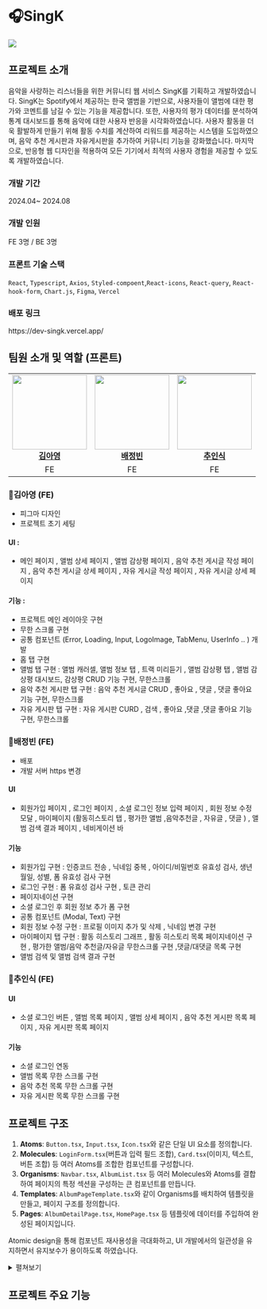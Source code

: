 <h1>🎧SingK</h1>
<img src="https://github.com/user-attachments/assets/e9ca9775-863b-4db4-afe0-2b5aa771b60a"/>

<h2>프로젝트 소개</h2>
<p>음악을 사랑하는 리스너들을 위한 커뮤니티 웹 서비스 SingK를 기획하고 개발하였습니다.
SingK는 Spotify에서 제공하는 한국 앨범을 기반으로, 사용자들이 앨범에 대한 평가와 코멘트를 남길 수 있는 기능을 제공합니다. 또한, 사용자의 평가 데이터를 분석하여 통계 대시보드를 통해 음악에 대한 사용자 반응을 시각화하였습니다. 사용자 활동을 더욱 활발하게 만들기 위해 활동 수치를 계산하여 리워드를 제공하는 시스템을 도입하였으며, 음악 추천 게시판과 자유게시판을 추가하여 커뮤니티 기능을 강화했습니다. 마지막으로, 반응형 웹 디자인을 적용하여 모든 기기에서 최적의 사용자 경험을 제공할 수 있도록 개발하였습니다.</p>
<h3>개발 기간</h3>
2024.04~ 2024.08
<h3>개발 인원</h3>
FE 3명 / BE 3명  

### 프론트 기술 스택 
`React`, `Typescript`, `Axios`, `Styled-compoent`,`React-icons`, `React-query`, `React-hook-form`, `Chart.js`, `Figma`, `Vercel`
<h3>배포 링크</h3>
https://dev-singk.vercel.app/

<h2>팀원 소개 및 역할 (프론트)</h2>
<table>
  <tbody>
    <tr>
      <td align="center"><a href="https://github.com/Ahyoung-Kim"><img src="https://avatars.githubusercontent.com/u/79265861?v=4" width="150px;" alt=""/><br /><b>김아영</b></a><br /></td>
       <td align="center"><a href="https://github.com/baejb"><img src="https://avatars.githubusercontent.com/u/82064490?v=4" width="150px;" alt=""/><br /><b>배정빈</b></a><br /></td>
      <td align="center"><a href="https://github.com/Chooinsik"><img src="https://github.com/user-attachments/assets/9ce09af0-45cc-44dd-8ea9-21c94afebce2" width="150px;" alt=""/><br /><b>추인식</b></a><br /></td>
    </tr>
    <tr>
      <td align="center">FE</td>
      <td align="center">FE</td>
      <td align="center">FE</td>
    </tr>
  </tbody>
</table>

### 🐰김아영 (FE)
- 피그마 디자인
- 프로젝트 초기 세팅
#### UI :
- 메인 페이지 , 앨범 상세 페이지 , 앨범 감상평 페이지 , 음악 추천 게시글 작성 페이지 , 음악 추천 게시글 상세 페이지 , 자유 게시글 작성 페이지 , 자유 게시글 상세 페이지
#### 기능 :
- 프로젝트 메인 레이아웃 구현
- 무한 스크롤 구현 
- 공통 컴포넌트 (Error, Loading, Input, LogoImage, TabMenu, UserInfo .. ) 개발 
- 홈 탭 구현 
- 앨범 탭 구현 : 앨범 캐러셀, 앨범 정보 탭 , 트랙 미리듣기 , 앨범 감상평 탭 , 앨범 감상평 대시보드, 감상평 CRUD 기능 구현, 무한스크롤 
- 음악 추천 게시판 탭 구현 : 음악 추천 게시글 CRUD , 좋아요 , 댓글 , 댓글 좋아요 기능 구현, 무한스크롤 
- 자유 게시판 탭 구현 : 자유 게시판 CURD , 검색 , 좋아요 ,댓글 ,댓글 좋아요 기능 구현, 무한스크롤 

### 🐰배정빈 (FE)
- 배포 
- 개발 서버 https 변경
#### UI 
- 회원가입 페이지 , 로그인 페이지 , 소셜 로그인 정보 입력 페이지 , 회원 정보 수정 모달 , 마이페이지 (활동히스토리 탭 , 평가한 앨범 ,음악추천글 , 자유글 , 댓글 ) , 앨범 검색 결과 페이지 , 네비게이션 바   
#### 기능 
- 회원가입 구현 : 인증코드 전송 , 닉네임 중복 , 아이디/비밀번호 유효성 검사, 생년월일, 성별, 폼 유효성 검사 구현  
- 로그인 구현 : 폼 유효성 검사 구현 , 토큰 관리 
- 페이지네이션 구현 
- 소셜 로그인 후 회원 정보 추가 폼 구현
- 공통 컴포넌트 (Modal, Text) 구현
- 회원 정보 수정 구현 : 프로필 이미지 추가 및 삭제 , 닉네임 변경 구현
- 마이페이지 탭 구현 : 활동 히스토리 그래프 , 활동 히스토리 목록 페이지네이션 구현 , 평가한 앨범/음악 추천글/자유글 무한스크롤 구현 ,댓글/대댓글 목록 구현
- 앨범 검색 및 앨범 검색 결과 구현 

### 🐰추인식 (FE)
#### UI 
- 소셜 로그인 버튼 , 앨범 목록 페이지 , 앨범 상세 페이지 , 음악 추천 게시판 목록 페이지 , 자유 게시판 목록 페이지 
#### 기능 
- 소셜 로그인 연동
- 앨범 목록 무한 스크롤 구현 
- 음악 추천 목록 무한 스크롤 구현
- 자유 게시판 목록 무한 스크롤 구현 


<h2>프로젝트 구조</h2>

1. **Atoms**: `Button.tsx`, `Input.tsx`, `Icon.tsx`와 같은 단일 UI 요소를 정의합니다.
2. **Molecules**: `LoginForm.tsx`(버튼과 입력 필드 조합), `Card.tsx`(이미지, 텍스트, 버튼 조합) 등 여러 Atoms를 조합한 컴포넌트를 구성합니다.
3. **Organisms**: `Navbar.tsx`, `AlbumList.tsx` 등 여러 Molecules와 Atoms를 결합하여 페이지의 특정 섹션을 구성하는 큰 컴포넌트를 만듭니다.
4. **Templates**: `AlbumPageTemplate.tsx`와 같이 Organisms를 배치하여 템플릿을 만들고, 페이지 구조를 정의합니다.
5. **Pages**: `AlbumDetailPage.tsx`, `HomePage.tsx` 등 템플릿에 데이터를 주입하여 완성된 페이지입니다.

Atomic design을 통해 컴포넌트 재사용성을 극대화하고, UI 개발에서의 일관성을 유지하면서 유지보수가 용이하도록 하였습니다.
<details>
  <summary> 펼쳐보기 </summary>

```
📦src
 ┣ 📂api
 ┃ ┣ 📜album.ts
 ┃ ┣ 📜albumDetail.ts
 ┃ ┣ 📜comment.ts
 ┃ ┣ 📜freePost.ts
 ┃ ┣ 📜index.ts
 ┃ ┣ 📜like.ts
 ┃ ┣ 📜recommendPost.ts
 ┃ ┣ 📜user.ts
 ┃ ┗ 📜vote.ts
 ┣ 📂assets
 ┃ ┣ 📂fonts
 ┃ ┃ ┗ 📜index.ts
 ┃ ┣ 📂img
 ┃ ┃ ┣ 📜.DS_Store
 ┃ ┃ ┣ 📜badge.svg
 ┃ ┃ ┣ 📜index.ts
 ┃ ┃ ┣ 📜navbar-logo.png
 ┃ ┃ ┣ 📜navbar-profile-Img.png
 ┃ ┃ ┗ 📜singk-logo.png
 ┃ ┣ 📜.DS_Store
 ┃ ┗ 📜react.svg
 ┣ 📂components
 ┃ ┣ 📂atoms
 ┃ ┃ ┣ 📂album
 ┃ ┃ ┃ ┣ 📜AlbumGenre.tsx
 ┃ ┃ ┃ ┣ 📜AlbumName.tsx
 ┃ ┃ ┃ ┣ 📜AlbumNameList.tsx
 ┃ ┃ ┃ ┣ 📜AlbumRating.tsx
 ┃ ┃ ┃ ┣ 📜AlbumRatingNum.tsx
 ┃ ┃ ┃ ┣ 📜ArtistName.tsx
 ┃ ┃ ┃ ┣ 📜CoverImage.tsx
 ┃ ┃ ┃ ┣ 📜Record.tsx
 ┃ ┃ ┃ ┗ 📜index.ts
 ┃ ┃ ┣ 📂albumDetail
 ┃ ┃ ┃ ┗ 📜StarRating.tsx
 ┃ ┃ ┣ 📂auth
 ┃ ┃ ┃ ┣ 📜AuthButton.tsx
 ┃ ┃ ┃ ┣ 📜AuthCalendar.tsx
 ┃ ┃ ┃ ┣ 📜AuthCodeInput.tsx
 ┃ ┃ ┃ ┣ 📜AuthExplainText.tsx
 ┃ ┃ ┃ ┣ 📜AuthGenderButton.tsx
 ┃ ┃ ┃ ┣ 📜AuthInput.tsx
 ┃ ┃ ┃ ┣ 📜AuthLabel.tsx
 ┃ ┃ ┃ ┣ 📜AuthLink.tsx
 ┃ ┃ ┃ ┣ 📜AuthPostButton.tsx
 ┃ ┃ ┃ ┣ 📜AuthRequiredText.tsx
 ┃ ┃ ┃ ┣ 📜AuthTitle.tsx
 ┃ ┃ ┃ ┣ 📜AuthValidMessage.tsx
 ┃ ┃ ┃ ┗ 📜index.ts
 ┃ ┃ ┣ 📂common
 ┃ ┃ ┃ ┗ 📜LikeBtn.tsx
 ┃ ┃ ┣ 📂freeBoard
 ┃ ┃ ┃ ┣ 📜FreeBoardContents.tsx
 ┃ ┃ ┃ ┗ 📜FreeBoardTitle.tsx
 ┃ ┃ ┣ 📂home
 ┃ ┃ ┃ ┗ 📜HomePostListHeader.tsx
 ┃ ┃ ┣ 📂mypage
 ┃ ┃ ┃ ┣ 📜DateInput.tsx
 ┃ ┃ ┃ ┣ 📜MyBoardType.tsx
 ┃ ┃ ┃ ┣ 📜MyCommentRating.tsx
 ┃ ┃ ┃ ┣ 📜MyDeleteBtn.tsx
 ┃ ┃ ┃ ┣ 📜MyGenre.tsx
 ┃ ┃ ┃ ┣ 📜MyIcon.tsx
 ┃ ┃ ┃ ┣ 📜MyIconRating.tsx
 ┃ ┃ ┃ ┣ 📜MyInfoButton.tsx
 ┃ ┃ ┃ ┣ 📜MyLikeRating.tsx
 ┃ ┃ ┃ ┣ 📜MyStarRating.tsx
 ┃ ┃ ┃ ┣ 📜MyThumbnailImg.tsx
 ┃ ┃ ┃ ┣ 📜MyThumbnailType.tsx
 ┃ ┃ ┃ ┣ 📜MyUnlikeRating.tsx
 ┃ ┃ ┃ ┣ 📜TypeSelect.tsx
 ┃ ┃ ┃ ┗ 📜index.ts
 ┃ ┃ ┣ 📂navbar
 ┃ ┃ ┃ ┣ 📜ActivityHistory.tsx
 ┃ ┃ ┃ ┣ 📜LogoutBtn.tsx
 ┃ ┃ ┃ ┣ 📜NavClickIcon.tsx
 ┃ ┃ ┃ ┣ 📜NavProfileBtn.tsx
 ┃ ┃ ┃ ┣ 📜NavbarBtn.tsx
 ┃ ┃ ┃ ┣ 📜NavbarLogo.tsx
 ┃ ┃ ┃ ┣ 📜NavbarMenu.tsx
 ┃ ┃ ┃ ┣ 📜NavbarNickname.tsx
 ┃ ┃ ┃ ┣ 📜NavbarProfileImg.tsx
 ┃ ┃ ┃ ┣ 📜NavbarRating.tsx
 ┃ ┃ ┃ ┣ 📜NavbarTag.tsx
 ┃ ┃ ┃ ┣ 📜Notification.tsx
 ┃ ┃ ┃ ┗ 📜ProfileEdit.tsx
 ┃ ┃ ┣ 📂post
 ┃ ┃ ┃ ┣ 📜PostCommentNum.tsx
 ┃ ┃ ┃ ┣ 📜PostContentsPreview.tsx
 ┃ ┃ ┃ ┣ 📜PostDay.tsx
 ┃ ┃ ┃ ┣ 📜PostLikeComments.tsx
 ┃ ┃ ┃ ┣ 📜PostLikeNum.tsx
 ┃ ┃ ┃ ┣ 📜PostListHeader.tsx
 ┃ ┃ ┃ ┣ 📜PostSearch.tsx
 ┃ ┃ ┃ ┣ 📜PostSelection.tsx
 ┃ ┃ ┃ ┣ 📜PostTime.tsx
 ┃ ┃ ┃ ┣ 📜PostTitle.tsx
 ┃ ┃ ┃ ┗ 📜index.ts
 ┃ ┃ ┣ 📂recommendBoard
 ┃ ┃ ┃ ┣ 📜RecommendBoardCategory.tsx
 ┃ ┃ ┃ ┣ 📜RecommendBoardTitle.tsx
 ┃ ┃ ┃ ┣ 📜RecommendContents.tsx
 ┃ ┃ ┃ ┣ 📜RecommendGenre.tsx
 ┃ ┃ ┃ ┣ 📜RecommendThumbnail.tsx
 ┃ ┃ ┃ ┣ 📜RecommendTitle.tsx
 ┃ ┃ ┃ ┣ 📜RecommendTypeLabel.tsx
 ┃ ┃ ┃ ┣ 📜RecommendYoutube.tsx
 ┃ ┃ ┃ ┣ 📜SelectBtn.tsx
 ┃ ┃ ┃ ┗ 📜SelectBtnLabel.tsx
 ┃ ┃ ┗ 📜index.ts
 ┃ ┣ 📂common
 ┃ ┃ ┣ 📜DropDownMenu.tsx
 ┃ ┃ ┣ 📜EmptyMessage.tsx
 ┃ ┃ ┣ 📜ErrorMessage.tsx
 ┃ ┃ ┣ 📜GlassBox.tsx
 ┃ ┃ ┣ 📜InfiniteScrollList.tsx
 ┃ ┃ ┣ 📜Input.tsx
 ┃ ┃ ┣ 📜Loading.tsx
 ┃ ┃ ┣ 📜LogoImage.tsx
 ┃ ┃ ┣ 📜MainLayout.tsx
 ┃ ┃ ┣ 📜MediaQuery.tsx
 ┃ ┃ ┣ 📜Modal.tsx
 ┃ ┃ ┣ 📜OptionsMenu.tsx
 ┃ ┃ ┣ 📜Pagination.tsx
 ┃ ┃ ┣ 📜TabMenu.tsx
 ┃ ┃ ┣ 📜Text.tsx
 ┃ ┃ ┣ 📜UserInfo.tsx
 ┃ ┃ ┣ 📜WritePostLayout.tsx
 ┃ ┃ ┗ 📜index.ts
 ┃ ┣ 📂molecules
 ┃ ┃ ┣ 📂album
 ┃ ┃ ┃ ┣ 📜AlbumCardItem.tsx
 ┃ ┃ ┃ ┣ 📜AlbumInfo.tsx
 ┃ ┃ ┃ ┣ 📜AlbumItem.tsx
 ┃ ┃ ┃ ┣ 📜AlbumListItem.tsx
 ┃ ┃ ┃ ┣ 📜CoverRecord.tsx
 ┃ ┃ ┃ ┗ 📜index.ts
 ┃ ┃ ┣ 📂albumDetail
 ┃ ┃ ┃ ┣ 📜AlbumDetailInfoText.tsx
 ┃ ┃ ┃ ┣ 📜AlbumGenderPercentage.tsx
 ┃ ┃ ┃ ┣ 📜AlbumReview.tsx
 ┃ ┃ ┃ ┣ 📜AlbumReviewRating.tsx
 ┃ ┃ ┃ ┣ 📜AlbumScorePercentage.tsx
 ┃ ┃ ┃ ┣ 📜AlbumStarPicker.tsx
 ┃ ┃ ┃ ┣ 📜AlbumTrack.tsx
 ┃ ┃ ┃ ┣ 📜AlbumVotingBtns.tsx
 ┃ ┃ ┃ ┗ 📜EachScorePercentage.tsx
 ┃ ┃ ┣ 📂auth
 ┃ ┃ ┃ ┣ 📜AuthField.tsx
 ┃ ┃ ┃ ┣ 📜FieldName.tsx
 ┃ ┃ ┃ ┣ 📜GenderForm.tsx
 ┃ ┃ ┃ ┣ 📜GoogleOauth.tsx
 ┃ ┃ ┃ ┣ 📜NaverOauth.tsx
 ┃ ┃ ┃ ┣ 📜TitleLink.tsx
 ┃ ┃ ┃ ┗ 📜index.ts
 ┃ ┃ ┣ 📂board
 ┃ ┃ ┃ ┣ 📜LinkInput.tsx
 ┃ ┃ ┃ ┣ 📜PostMenu.tsx
 ┃ ┃ ┃ ┣ 📜SelectAlbumForm.tsx
 ┃ ┃ ┃ ┣ 📜SelectBtnForm.tsx
 ┃ ┃ ┃ ┣ 📜SelectImageForm.tsx
 ┃ ┃ ┃ ┣ 📜SelectYoutubeForm.tsx
 ┃ ┃ ┃ ┣ 📜WritePostFooter.tsx
 ┃ ┃ ┃ ┗ 📜WritePostHeader.tsx
 ┃ ┃ ┣ 📂comment
 ┃ ┃ ┃ ┣ 📜CommentMenu.tsx
 ┃ ┃ ┃ ┗ 📜PostComment.tsx
 ┃ ┃ ┣ 📂freeBoard
 ┃ ┃ ┃ ┗ 📜FreeBoardItem.tsx
 ┃ ┃ ┣ 📂mypage
 ┃ ┃ ┃ ┣ 📜MyActivityGraph.tsx
 ┃ ┃ ┃ ┣ 📜MyActivityList.tsx
 ┃ ┃ ┃ ┣ 📜MyAlbumReviewFooter.tsx
 ┃ ┃ ┃ ┣ 📜MyAlbumReviewHeader.tsx
 ┃ ┃ ┃ ┣ 📜MyAverageRating.tsx
 ┃ ┃ ┃ ┣ 📜MyBoardHeader.tsx
 ┃ ┃ ┃ ┣ 📜MyCommentFooter.tsx
 ┃ ┃ ┃ ┣ 📜MyFreeBoardFooter.tsx
 ┃ ┃ ┃ ┣ 📜MyInfoSection.tsx
 ┃ ┃ ┃ ┣ 📜MyMusicFooter.tsx
 ┃ ┃ ┃ ┣ 📜MyMusicHeader.tsx
 ┃ ┃ ┃ ┗ 📜index.ts
 ┃ ┃ ┣ 📂navbar
 ┃ ┃ ┃ ┣ 📜NavMenuList.tsx
 ┃ ┃ ┃ ┣ 📜NavProfile.tsx
 ┃ ┃ ┃ ┗ 📜NavUserBtn.tsx
 ┃ ┃ ┣ 📂optionsMenu
 ┃ ┃ ┃ ┣ 📜AlbumReviewOptionsMenu.tsx
 ┃ ┃ ┃ ┣ 📜FreeCommentOptionsMenu.tsx
 ┃ ┃ ┃ ┣ 📜FreePostOptionsMenu.tsx
 ┃ ┃ ┃ ┣ 📜RecommendCommentOptionsMenu.tsx
 ┃ ┃ ┃ ┗ 📜RecommendPostOptionsMenu.tsx
 ┃ ┃ ┣ 📂recommendBoard
 ┃ ┃ ┃ ┣ 📜RecommendBoardCard.tsx
 ┃ ┃ ┃ ┗ 📜RecommendBoardItem.tsx
 ┃ ┃ ┣ 📂search
 ┃ ┃ ┃ ┗ 📜SearchBar.tsx
 ┃ ┃ ┗ 📜index.ts
 ┃ ┣ 📂organisms
 ┃ ┃ ┣ 📂album
 ┃ ┃ ┃ ┣ 📜AlbumCarousel.tsx
 ┃ ┃ ┃ ┣ 📜AlbumSearchList.tsx
 ┃ ┃ ┃ ┣ 📜AlbumSection.tsx
 ┃ ┃ ┃ ┗ 📜index.ts
 ┃ ┃ ┣ 📂albumDetail
 ┃ ┃ ┃ ┣ 📜AlbumDetailCard.tsx
 ┃ ┃ ┃ ┣ 📜AlbumDetailInfo.tsx
 ┃ ┃ ┃ ┣ 📜AlbumDetailReview.tsx
 ┃ ┃ ┃ ┣ 📜AlbumReviewDashboard.tsx
 ┃ ┃ ┃ ┣ 📜AlbumReviewInput.tsx
 ┃ ┃ ┃ ┣ 📜AlbumReviewList.tsx
 ┃ ┃ ┃ ┣ 📜AlbumTrackList.tsx
 ┃ ┃ ┃ ┗ 📜TrackPlayerModal.tsx
 ┃ ┃ ┣ 📂auth
 ┃ ┃ ┃ ┣ 📜LoginForm.tsx
 ┃ ┃ ┃ ┣ 📜OauthSignUpForm.tsx
 ┃ ┃ ┃ ┣ 📜SignUpForm.tsx
 ┃ ┃ ┃ ┗ 📜index.ts
 ┃ ┃ ┣ 📂board
 ┃ ┃ ┃ ┣ 📜PostComments.tsx
 ┃ ┃ ┃ ┣ 📜PostContents.tsx
 ┃ ┃ ┃ ┣ 📜PostForm.tsx
 ┃ ┃ ┃ ┣ 📜PostInfo.tsx
 ┃ ┃ ┃ ┣ 📜PreviewPostModal.tsx
 ┃ ┃ ┃ ┣ 📜SearchPost.tsx
 ┃ ┃ ┃ ┗ 📜SearchPostSelection.tsx
 ┃ ┃ ┣ 📂home
 ┃ ┃ ┃ ┣ 📜HomeFreePostList.tsx
 ┃ ┃ ┃ ┗ 📜HomeRecommendPostList.tsx
 ┃ ┃ ┣ 📂mypage
 ┃ ┃ ┃ ┣ 📜ActivityHistoryGraph.tsx
 ┃ ┃ ┃ ┣ 📜ActivityHistoryList.tsx
 ┃ ┃ ┃ ┣ 📜MyActivityHistory.tsx
 ┃ ┃ ┃ ┣ 📜MyAlbumReview.tsx
 ┃ ┃ ┃ ┣ 📜MyComment.tsx
 ┃ ┃ ┃ ┣ 📜MyFreeBoard.tsx
 ┃ ┃ ┃ ┣ 📜MyInfo.tsx
 ┃ ┃ ┃ ┣ 📜MyMusicRecommendation.tsx
 ┃ ┃ ┃ ┣ 📜MyPageTabMenu.tsx
 ┃ ┃ ┃ ┗ 📜index.ts
 ┃ ┃ ┣ 📂navbar
 ┃ ┃ ┃ ┣ 📜DropDownNavigation.tsx
 ┃ ┃ ┃ ┣ 📜NavSignUpBtn.tsx
 ┃ ┃ ┃ ┣ 📜NavigationBar.tsx
 ┃ ┃ ┃ ┗ 📜NavigationBar2.tsx
 ┃ ┃ ┣ 📂profile
 ┃ ┃ ┃ ┣ 📜ProfileEditModal.tsx
 ┃ ┃ ┃ ┗ 📜index.ts
 ┃ ┃ ┗ 📜index.ts
 ┃ ┣ 📂pages
 ┃ ┃ ┣ 📜AlbumDetailPage.tsx
 ┃ ┃ ┣ 📜AlbumPage.tsx
 ┃ ┃ ┣ 📜BoardPage.tsx
 ┃ ┃ ┣ 📜FreePostPage.tsx
 ┃ ┃ ┣ 📜HighestRated.tsx
 ┃ ┃ ┣ 📜LoginPage.tsx
 ┃ ┃ ┣ 📜MainPage.tsx
 ┃ ┃ ┣ 📜MostReview.tsx
 ┃ ┃ ┣ 📜MusicRMPostPage.tsx
 ┃ ┃ ┣ 📜MusicRecommendationBoardPage.tsx
 ┃ ┃ ┣ 📜Mypage.tsx
 ┃ ┃ ┣ 📜OauthSignUpPage.tsx
 ┃ ┃ ┣ 📜RecentReview.tsx
 ┃ ┃ ┣ 📜SignUpPage.tsx
 ┃ ┃ ┣ 📜UpdatePostPage.tsx
 ┃ ┃ ┣ 📜UpdateRecommendPostPage.tsx
 ┃ ┃ ┣ 📜WritePostPage.tsx
 ┃ ┃ ┣ 📜WriteRecommendPostPage.tsx
 ┃ ┃ ┗ 📜index.ts
 ┃ ┗ 📂templates
 ┃ ┃ ┣ 📂album
 ┃ ┃ ┃ ┗ 📜AlbumPageTemplate.tsx
 ┃ ┃ ┣ 📂albumDetail
 ┃ ┃ ┃ ┗ 📜DashboardBox.tsx
 ┃ ┃ ┣ 📂board
 ┃ ┃ ┃ ┣ 📜BoardListTemplate.tsx
 ┃ ┃ ┃ ┗ 📜PostTemplate.tsx
 ┃ ┃ ┣ 📂home
 ┃ ┃ ┃ ┗ 📜HomePostListTemplate.tsx
 ┃ ┃ ┗ 📜index.ts
 ┣ 📂config
 ┃ ┣ 📜axios.ts
 ┃ ┗ 📜index.ts
 ┣ 📂dummy
 ┃ ┣ 📜album.ts
 ┃ ┣ 📜albumDetail.ts
 ┃ ┣ 📜albumReview.ts
 ┃ ┗ 📜albumReviewStatistic.ts
 ┣ 📂hooks
 ┃ ┣ 📂queries
 ┃ ┃ ┣ 📜album.ts
 ┃ ┃ ┣ 📜albumDetail.ts
 ┃ ┃ ┣ 📜comment.ts
 ┃ ┃ ┣ 📜freePost.ts
 ┃ ┃ ┣ 📜like.ts
 ┃ ┃ ┣ 📜recommendPost.ts
 ┃ ┃ ┣ 📜user.ts
 ┃ ┃ ┗ 📜vote.ts
 ┃ ┣ 📂services
 ┃ ┃ ┣ 📂mutations
 ┃ ┃ ┃ ┣ 📜index.ts
 ┃ ┃ ┃ ┗ 📜userMutations.ts
 ┃ ┃ ┗ 📂queries
 ┃ ┃ ┃ ┣ 📜index.ts
 ┃ ┃ ┃ ┗ 📜userQueries.ts
 ┃ ┣ 📜index.ts
 ┃ ┣ 📜useApi.ts
 ┃ ┣ 📜useAxiosInterceptors.tsx
 ┃ ┣ 📜useLogin.ts
 ┃ ┣ 📜useMediaQueries.tsx
 ┃ ┗ 📜useModal.tsx
 ┣ 📂styles
 ┃ ┣ 📜GlobalStyle.ts
 ┃ ┣ 📜color.ts
 ┃ ┣ 📜quillStyle.ts
 ┃ ┗ 📜style.ts
 ┣ 📂types
 ┃ ┣ 📜activityHistoryType.ts
 ┃ ┣ 📜albumDetailType.ts
 ┃ ┣ 📜albumReviewStatisticType.ts
 ┃ ┣ 📜albumReviewType.ts
 ┃ ┣ 📜albumType.ts
 ┃ ┣ 📜authTypes.ts
 ┃ ┣ 📜commentType.ts
 ┃ ┣ 📜freePostType.ts
 ┃ ┣ 📜index.ts
 ┃ ┣ 📜myAlbumReviewType.ts
 ┃ ┣ 📜postType.ts
 ┃ ┣ 📜recommendPostType.ts
 ┃ ┣ 📜voteType.ts
 ┃ ┗ 📜writePostType.ts
 ┣ 📂utils
 ┃ ┣ 📂auth
 ┃ ┃ ┣ 📜authApi.ts
 ┃ ┃ ┣ 📜convertTime.ts
 ┃ ┃ ┣ 📜tokenStorage.ts
 ┃ ┃ ┗ 📜validationRules.ts
 ┃ ┣ 📂search
 ┃ ┣ 📜date.ts
 ┃ ┣ 📜index.ts
 ┃ ┣ 📜linkValidation.ts
 ┃ ┣ 📜stripHtmlTag.ts
 ┃ ┣ 📜time.ts
 ┃ ┗ 📜writePost.ts
 ┣ 📜.DS_Store
 ┣ 📜App.css
 ┣ 📜App.tsx
 ┣ 📜index.css
 ┣ 📜main.tsx
 ┣ 📜mockData.ts
 ┣ 📜setupProxy.js
 ┗ 📜vite-env.d.ts
```

</details>

<h2>프로젝트 주요 기능 </h2>

